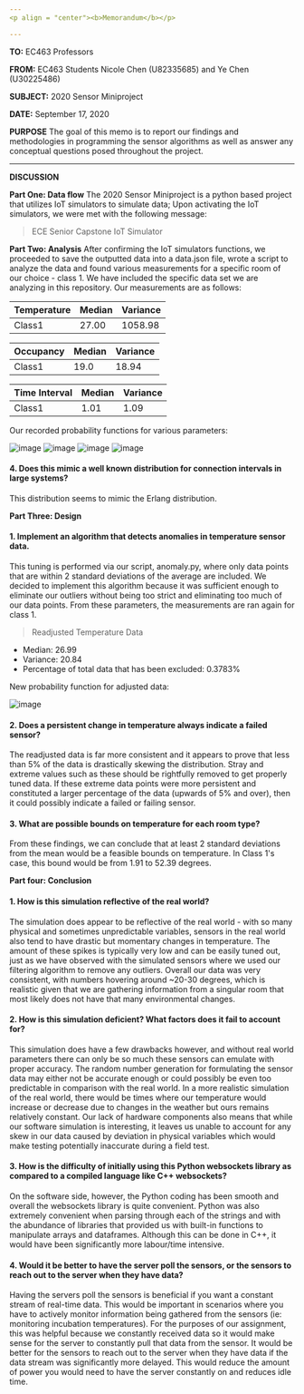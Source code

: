 ```yaml
---
<p align = "center"><b>Memorandum</b></p>

---
```


**TO:** EC463 Professors

**FROM:** EC463 Students Nicole Chen (U82335685) and Ye Chen (U30225486)

**SUBJECT:** 2020 Sensor Miniproject

**DATE:** September 17, 2020

**PURPOSE**
	The goal of this memo is to report our findings and methodologies in programming the sensor algorithms as well as answer any conceptual questions posed throughout the project.

---

**DISCUSSION**

**Part One: Data flow**
	The 2020 Sensor Miniproject is a python based project that utilizes IoT simulators to simulate data; Upon activating the IoT simulators, we were met with the following message:
> ECE Senior Capstone IoT Simulator

**Part Two: Analysis**
After confirming the IoT simulators functions, we proceeded to save the outputted data into a data.json file, wrote a script to analyze the data and found various measurements for a specific room of our choice - class 1. We have included the specific data set we are analyzing in this repository. Our measurements are as follows:

Temperature | Median | Variance
------------|--------|----------
Class1 | 27.00 | 1058.98

Occupancy| Median | Variance
------------|--------|----------
Class1 | 19.0 | 18.94

Time Interval| Median | Variance
------------|--------|----------
Class1 |  1.01 | 1.09

Our recorded probability functions for various parameters:

![image](https://i.imgur.com/d9BF8b3.png)
![image](https://i.imgur.com/tgSoupK.png)
![image](https://i.imgur.com/MAksoh7.png)
![image](https://i.imgur.com/xT8iE5L.png)

#### 4. Does this mimic a well known distribution for connection intervals in large systems?
This distribution seems to mimic the Erlang distribution. 

**Part Three: Design**
#### 1. Implement an algorithm that detects anomalies in temperature sensor data.
This tuning is performed via our script, anomaly.py, where only data points that are within 2 standard deviations of the average are included. We decided to implement this algorithm because it was sufficient enough to eliminate our outliers without being too strict and eliminating too much of our data points. From these parameters, the measurements are ran again for class 1.

> Readjusted Temperature Data
* Median: 26.99
* Variance: 20.84
* Percentage of total data that has been excluded: 0.3783%

New probability function for adjusted data:

![image](https://i.imgur.com/EybAYkh.png)

#### 2. Does a persistent change in temperature always indicate a failed sensor?
The readjusted data is far more consistent and it appears to prove that less than 5% of the data is drastically skewing the distribution. Stray and extreme values such as these should be rightfully removed to get properly tuned data. If these extreme data points were more persistent and constituted a larger percentage of the data (upwards of 5% and over), then it could possibly indicate a failed or failing sensor.

#### 3. What are possible bounds on temperature for each room type?
From these findings, we can conclude that at least 2 standard deviations from the mean would be a feasible bounds on temperature. In Class 1's case, this bound would be from 1.91 to 52.39 degrees.

**Part four: Conclusion**

#### 1. How is this simulation reflective of the real world?
The simulation does appear to be reflective of the real world - with so many physical and sometimes unpredictable variables, sensors in the real world also tend to have drastic but momentary changes in temperature. The amount of these spikes is typically very low and can be easily tuned out, just as we have observed with the simulated sensors where we used our filtering algorithm to remove any outliers. Overall our data was very consistent, with numbers hovering around ~20-30 degrees, which is realistic given that we are gathering information from a singular room that most likely does not have that many environmental changes.

#### 2. How is this simulation deficient? What factors does it fail to account for?
This simulation does have a few drawbacks however, and without real world parameters there can only be so much these sensors can emulate with proper accuracy. The random number generation for formulating the sensor data may either not be accurate enough or could possibly be even too predictable in comparison with the real world. In a more realistic simulation of the real world, there would be times where our temperature would increase or decrease due to changes in the weather but ours remains relatively constant. Our lack of hardware components also means that while our software simulation is interesting, it leaves us unable to account for any skew in our data caused by deviation in physical variables which would make testing potentially inaccurate during a field test.

#### 3. How is the difficulty of initially using this Python websockets library as compared to a compiled language like C++ websockets?
On the software side, however, the Python coding has been smooth and overall the websockets library is quite convenient. Python was also extremely convenient when parsing through each of the strings and with the abundance of libraries that provided us with built-in functions to manipulate arrays and dataframes. Although this can be done in C++, it would have been significantly more labour/time intensive.

#### 4. Would it be better to have the server poll the sensors, or the sensors to reach out to the server when they have data?
Having the servers poll the sensors is beneficial if you want a constant stream of real-time data. This would be important in scenarios where you have to actively monitor information being gathered from the sensors (ie: monitoring incubation temperatures). For the purposes of our assignment, this was helpful because we constantly received data so it would make sense for the server to constantly pull that data from the sensor. It would be better for the sensors to reach out to the server when they have data if the data stream was significantly more delayed. This would reduce the amount of power you would need to have the server constantly on and reduces idle time.

